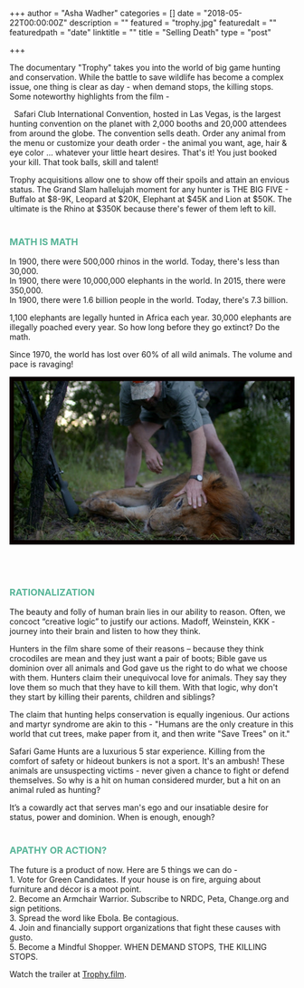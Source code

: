 +++
author = "Asha Wadher"
categories = []
date = "2018-05-22T00:00:00Z"
description = ""
featured = "trophy.jpg"
featuredalt = ""
featuredpath = "date"
linktitle = ""
title = "Selling Death"
type = "post"

+++
<p>
The documentary "Trophy" takes you into the world of big game hunting and conservation. While the battle to save wildlife has become a complex issue, one thing is clear as day - when demand stops, the killing stops. Some noteworthy highlights from the film -
</p> 
Safari Club International Convention, hosted in Las Vegas, is the largest hunting convention on the planet with 2,000 booths and 20,000 attendees from around the globe. The convention sells death. Order any animal from the menu or customize your death order - the animal you want, age, hair & eye color ... whatever your little heart desires. That's it! You just booked your kill. That took balls, skill and talent!

Trophy acquisitions allow one to show off their spoils and attain an envious status. The Grand Slam hallelujah moment for any hunter is THE BIG FIVE - Buffalo at $8-9K, Leopard at $20K, Elephant at $45K and Lion at $50K. The ultimate is the Rhino at $350K because there's fewer of them left to kill.
<br><br>

<h3 style="color: #56b497">MATH IS MATH</h3>

  In 1900, there were 500,000 rhinos in the world. Today, there's less than 30,000. <br>
  In 1900, there were 10,000,000 elephants in the world. In 2015, there were 350,000. <br>
  In 1900, there were 1.6 billion people in the world. Today, there's 7.3 billion. <br>

  1,100 elephants are legally hunted in Africa each year. 30,000 elephants are illegally poached every year. So how long before they go extinct? Do the math.

  Since 1970, the world has lost over 60% of all wild animals. The volume and pace is ravaging!

<img class="2x" src="/img/twiztedmyrtle/blog/trophy-thumb.jpg"/>

<br><br>

<h3 style="color: #56b497">RATIONALIZATION</h3>

The beauty and folly of human brain lies in our ability to reason. Often, we concoct “creative logic” to justify our actions. Madoff, Weinstein, KKK - journey into their brain and listen to how they think.

Hunters in the film share some of their reasons – because they think crocodiles are mean and they just want a pair of boots; Bible gave us dominion over all animals and God gave us the right to do what we choose with them. Hunters claim their unequivocal love for animals. They say they love them so much that they have to kill them. With that logic, why don't they start by killing their parents, children and siblings?

The claim that hunting helps conservation is equally ingenious. Our actions and martyr syndrome are akin to this - "Humans are the only creature in this world that cut trees, make paper from it, and then write "Save Trees" on it."

Safari Game Hunts are a luxurious 5 star experience. Killing from the comfort of safety or hideout bunkers is not a sport. It's an ambush! These animals are unsuspecting victims - never given a chance to fight or defend themselves. So why is a hit on human considered murder, but a hit on an animal ruled as hunting?

It’s a cowardly act that serves man's ego and our insatiable desire for status, power and dominion.
When is enough, enough?
<br><br>
<h3 style="color: #56b497">APATHY OR ACTION? </h3>
The future is a product of now. Here are 5 things we can do - <br>
1. Vote for Green Candidates. If your house is on fire, arguing about furniture and décor is a moot point. <br>
2.  Become an Armchair Warrior. Subscribe to NRDC, Peta, Change.org and sign petitions. <br>
3.  Spread the word like Ebola. Be contagious. <br>
4.  Join and financially support organizations that fight these causes with gusto. <br>
5. Become a Mindful Shopper. WHEN DEMAND STOPS, THE KILLING STOPS. <br>

Watch the trailer at <a href="http://trophy.film/" target="_blank">Trophy.film</a>.
